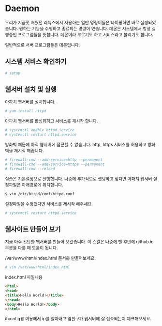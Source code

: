 # Daemon

우리가 지금껏 배웠던 리눅스에서 사용하는 일반 명령어들은 타이핑하면 바로 실행되었습니다. 원하는 기능을 수행하고 종료되는 명령어 였습니다.
데몬은 시스템에서 항상 실행중인 프로그램들을 뜻합니다.
데몬이라 부르기도 하고 서비스라고 불리기도 합니다.

일반적으로 서버 프로그램들은 데몬입니다.

## 시스템 서비스 확인하기

```bash
# setup
```

## 웹서버 설치 및 실행

아파치 웹서버를 설치합니다.

```bash
# yum install httpd
```

아파치 웹서버를 활성화하고 서비스를 재시작 합니다.

```bash
# systemctl enable httpd.service
# systemctl restart httpd.service
```

방화벽 때문에 아직 웹서버에 접근할 수 없습니다.
http, https 서비스를 허용하고 방화벽을 재시작 해줍니다.

```bash
# firewall-cmd --add-service=http --permanent
# firewall-cmd --add-service=https --permanent
# firewall-cmd --reload
```

실습은 기본설정으로 진행합니다.
나중에 추가적으로 셋팅하고 싶다면 아파치 웹서버 설정파일은 아래경로에 위치합니다.

```bash
$ vim /etc/httpd/conf/httpd.conf
```

설정파일을 수정했다면 서비스를 제시작 해주세요.

```bash
# systemctl restart httpd.service
```

## 웹사이트 만들어 보기
지금 아주 간단한 웹서버를 만들어 보겠습니다. 이 스킬은 나중에 맨 후반에 github.io 부분을 다룰 때 도움이 됩니다.

/var/www/html/index.html 문서를 만들어보세요.

```bash
# vim /var/www/html/index.html
```

index.html 파일내용
```html
<html>
<head>
<title>Hello World!</title>
</head>
<body>Hello World!</body>
</html>
```

ifconfig를 이용해서 ip를 알아내고 옆친구가 웹서버에 잘 접속되는지 체크해보세요.

